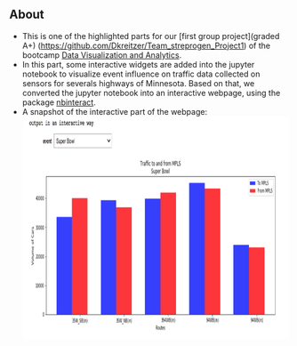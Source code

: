 ## About
   - This is one of the highlighted parts for our [first group project](graded A+) (https://github.com/Dkreitzer/Team_streprogen_Project1) of 
   the bootcamp [Data Visualization and Analytics](https://bootcamp.umn.edu/data/landing%20full/).
   - In this part, some interactive widgets are added into the jupyter notebook to visualize event influence on traffic data collected 
   on sensors for severals highways of Minnesota. Based on that, we converted the jupyter notebook into an interactive webpage, using the package
   [nbinteract](https://www.nbinteract.com/).
   - A snapshot of the interactive part of the webpage:
     <img src="./traffic_events.png" width="800" height="400">


